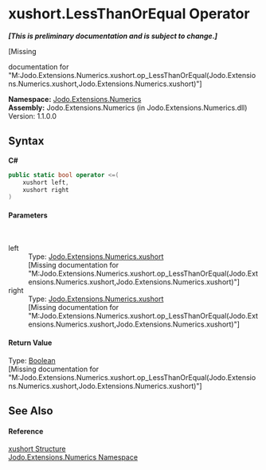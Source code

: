 # xushort.LessThanOrEqual Operator 
 _**\[This is preliminary documentation and is subject to change.\]**_

\[Missing <summary> documentation for "M:Jodo.Extensions.Numerics.xushort.op_LessThanOrEqual(Jodo.Extensions.Numerics.xushort,Jodo.Extensions.Numerics.xushort)"\]

**Namespace:**&nbsp;<a href="N_Jodo_Extensions_Numerics">Jodo.Extensions.Numerics</a><br />**Assembly:**&nbsp;Jodo.Extensions.Numerics (in Jodo.Extensions.Numerics.dll) Version: 1.1.0.0

## Syntax

**C#**<br />
``` C#
public static bool operator <=(
	xushort left,
	xushort right
)
```


#### Parameters
&nbsp;<dl><dt>left</dt><dd>Type: <a href="T_Jodo_Extensions_Numerics_xushort">Jodo.Extensions.Numerics.xushort</a><br />\[Missing <param name="left"/> documentation for "M:Jodo.Extensions.Numerics.xushort.op_LessThanOrEqual(Jodo.Extensions.Numerics.xushort,Jodo.Extensions.Numerics.xushort)"\]</dd><dt>right</dt><dd>Type: <a href="T_Jodo_Extensions_Numerics_xushort">Jodo.Extensions.Numerics.xushort</a><br />\[Missing <param name="right"/> documentation for "M:Jodo.Extensions.Numerics.xushort.op_LessThanOrEqual(Jodo.Extensions.Numerics.xushort,Jodo.Extensions.Numerics.xushort)"\]</dd></dl>

#### Return Value
Type: <a href="https://docs.microsoft.com/dotnet/api/system.boolean" target="_blank" rel="noopener noreferrer">Boolean</a><br />\[Missing <returns> documentation for "M:Jodo.Extensions.Numerics.xushort.op_LessThanOrEqual(Jodo.Extensions.Numerics.xushort,Jodo.Extensions.Numerics.xushort)"\]

## See Also


#### Reference
<a href="T_Jodo_Extensions_Numerics_xushort">xushort Structure</a><br /><a href="N_Jodo_Extensions_Numerics">Jodo.Extensions.Numerics Namespace</a><br />